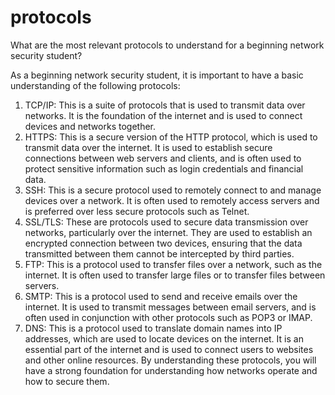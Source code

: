 # protocols

What are the most relevant protocols to understand for a beginning network security student?

As a beginning network security student, it is important to have a basic understanding of the following protocols:

1. TCP/IP: This is a suite of protocols that is used to transmit data over networks. It is the foundation of the internet and is used to connect devices and networks together.
2. HTTPS: This is a secure version of the HTTP protocol, which is used to transmit data over the internet. It is used to establish secure connections between web servers and clients, and is often used to protect sensitive information such as login credentials and financial data.
3. SSH: This is a secure protocol used to remotely connect to and manage devices over a network. It is often used to remotely access servers and is preferred over less secure protocols such as Telnet.
4. SSL/TLS: These are protocols used to secure data transmission over networks, particularly over the internet. They are used to establish an encrypted connection between two devices, ensuring that the data transmitted between them cannot be intercepted by third parties.
5. FTP: This is a protocol used to transfer files over a network, such as the internet. It is often used to transfer large files or to transfer files between servers.
6. SMTP: This is a protocol used to send and receive emails over the internet. It is used to transmit messages between email servers, and is often used in conjunction with other protocols such as POP3 or IMAP.
7. DNS: This is a protocol used to translate domain names into IP addresses, which are used to locate devices on the internet. It is an essential part of the internet and is used to connect users to websites and other online resources. By understanding these protocols, you will have a strong foundation for understanding how networks operate and how to secure them.
